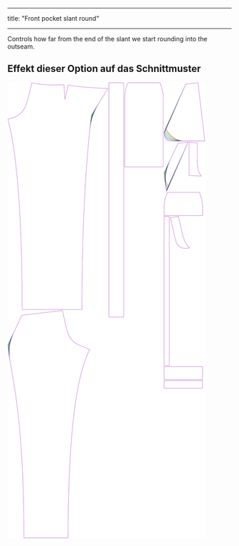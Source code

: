 - - -
title: "Front pocket slant round"
- - -

Controls how far from the end of the slant we start rounding into the outseam.

## Effekt dieser Option auf das Schnittmuster

![This image shows the effect of this option by superimposing several variants that have a different value for this option](charlie_frontpocketslantround_sample.svg "Effect of this option on the pattern")
